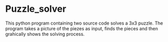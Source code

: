 # Puzzle_solver

This python program containing two source code solves a 3x3 puzzle. The program takes a picture of the piezes as input, finds the pieces and then grahically shows the solving process.

